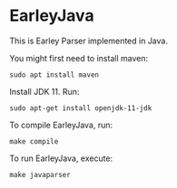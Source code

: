 # EarleyJava

This is Earley Parser implemented in Java.

You might first need to install maven:

    sudo apt install maven

Install JDK 11. Run:

    sudo apt-get install openjdk-11-jdk

To compile EarleyJava, run: 

    make compile

To run EarleyJava, execute:

    make javaparser

